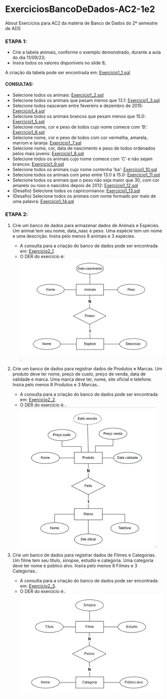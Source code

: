 # ExerciciosBancoDeDados-AC2-1e2
About Exercícios para AC2 da matéria de Banco de Dados do 2º semestre de ADS

### ETAPA 1:
* Crie a tabela animais, conforme o exemplo demonstrado, durante a aula do dia 11/09/23;
* Insira todos os valores disponíveis no slide 8;

A criação da tabela pode ser encontrada em: [Exercicio1_1.sql](https://github.com/YasminBrazASilva/ExerciciosBancoDeDados-AC2-1e2/blob/main/Exercicio1_1.sql)

#### CONSULTAS:
* Selecione todos os animais: [Exercicio1_2.sql](https://github.com/YasminBrazASilva/ExerciciosBancoDeDados-AC2-1e2/blob/main/Exercicio1_2.sql)
* Selecione todos os animais que pesam menos que 13.1: [Exercicio1_3.sql](https://github.com/YasminBrazASilva/ExerciciosBancoDeDados-AC2-1e2/blob/main/Exercicio1_3.sql)
* Selecione todos nasceram entre fevereiro e dezembro de 2015: [Exercicio1_4.sql](https://github.com/YasminBrazASilva/ExerciciosBancoDeDados-AC2-1e2/blob/main/Exercicio1_4.sql)
* Selecione todos os animais brancos que pesam menos que 15.0: [Exercicio1_5.sql](https://github.com/YasminBrazASilva/ExerciciosBancoDeDados-AC2-1e2/blob/main/Exercicio1_5.sql)
* Selecione nome, cor e peso de todos cujo nome comece com ’B’: [Exercicio1_6.sql](https://github.com/YasminBrazASilva/ExerciciosBancoDeDados-AC2-1e2/blob/main/Exercicio1_6.sql)
* Selecione nome, cor e peso de todos com cor vermelha, amarela, marrom e laranja: [Exercicio1_7.sql](https://github.com/YasminBrazASilva/ExerciciosBancoDeDados-AC2-1e2/blob/main/Exercicio1_7.sql)
* Selecione nome, cor, data de nascimento e peso de todos ordenados pelos mais jovens: [Exercicio1_8.sql](https://github.com/YasminBrazASilva/ExerciciosBancoDeDados-AC2-1e2/blob/main/Exercicio1_8.sql)
* Selecione todos os animais cujo nome comece com 'C' e não sejam brancos: [Exercicio1_9.sql](https://github.com/YasminBrazASilva/ExerciciosBancoDeDados-AC2-1e2/blob/main/Exercicio1_9.sql)
* Selecione todos os animais cujo nome contenha 'ba': [Exercicio1_10.sql](https://github.com/YasminBrazASilva/ExerciciosBancoDeDados-AC2-1e2/blob/main/Exercicio1_10.sql)
* Selecione todos os animais com peso entre 13.0 à 15.0: [Exercicio1_11.sql](https://github.com/YasminBrazASilva/ExerciciosBancoDeDados-AC2-1e2/blob/main/Exercicio1_11.sql)
* Selecione todos os animais que o peso não seja maior que 30, com cor amarelo ou roxo e nascidos depois de 2012: [Exercicio1_12.sql](https://github.com/YasminBrazASilva/ExerciciosBancoDeDados-AC2-1e2/blob/main/Exercicio1_12.sql)
* (Desafio) Selecione todos os capricornianos: [Exercicio1_13.sql](https://github.com/YasminBrazASilva/ExerciciosBancoDeDados-AC2-1e2/blob/main/Exercicio1_13.sql)
* (Desafio) Selecione todos os animais com nome formado por mais de uma palavra: [Exercicio1_14.sql](https://github.com/YasminBrazASilva/ExerciciosBancoDeDados-AC2-1e2/blob/main/Exercicio1_14.sql)


### ETAPA 2:

1) Crie um banco de dados para armazenar dados de Animais e Espécies. Um animal tem seu nome, data_nasc e peso. Uma espécie tem um nome e uma descrição. Insira pelo menos 8 animais e 3 espécies.<br>
   * A consulta para a criação do banco de dados pode ser encontrada em: [Exercicio2_1](https://github.com/YasminBrazASilva/ExerciciosBancoDeDados-AC2-1e2/blob/main/Exercicio2_1.sql).<br>
   * O DER do exercício é: <br>
     ![ExercicioMer2_1](https://github.com/YasminBrazASilva/ExerciciosBancoDeDados-AC2-1e2/blob/main/ExercicioMer2_1.png).<br>
   

2) Crie um banco de dados para registrar dados de Produtos e Marcas. Um produto deve ter nome, preço de custo, preço de venda, data de validade e marca. Uma marca deve ter, nome, site oficial e telefone. Insira pelo menos 8 Produtos e 3 Marcas..<br>
   * A consulta para a criação do banco de dados pode ser encontrada em: [Exercicio2_2](https://github.com/YasminBrazASilva/ExerciciosBancoDeDados-AC2-1e2/blob/main/Exercicio2_2.sql).<br>
   * O DER do exercício é: .<br>
    ![ExercicioMer2_2](https://github.com/YasminBrazASilva/ExerciciosBancoDeDados-AC2-1e2/blob/main/ExercicioMer2_2.png).<br>
   
   
3) Crie um banco de dados para registrar dados de Filmes e Categorias. Um filme tem seu título, sinopse, estudio e categoria. Uma categoria deve ter nome e público alvo. Insira pelo menos 8 Filmes e 3 Categorias..<br>
   * A consulta para a criação do banco de dados pode ser encontrada em: [Exercicio2_3](https://github.com/YasminBrazASilva/ExerciciosBancoDeDados-AC2-1e2/blob/main/Exercicio2_3.sql).<br>
   * O DER do exercício é:.<br>
   ![ExercicioMer2_3](https://github.com/YasminBrazASilva/ExerciciosBancoDeDados-AC2-1e2/blob/main/ExercicioMer2_3.png)
